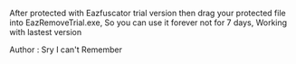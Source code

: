 After protected with Eazfuscator trial version then drag your protected file into EazRemoveTrial.exe, 
So you can use it forever not for 7 days, Working with lastest version

Author : Sry I can't Remember 
